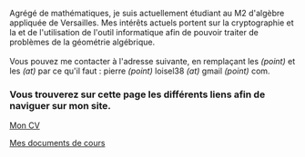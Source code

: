 Agrégé de mathématiques, je suis actuellement étudiant au M2 d'algèbre appliquée de Versailles. Mes intérêts actuels portent sur la cryptographie et la et de l'utilisation de l'outil informatique afin de pouvoir traiter de problèmes de la géométrie algébrique.
<br>
<br>
Vous pouvez me contacter à l'adresse suivante, en remplaçant les _(point)_ et les _(at)_ par ce qu'il faut : pierre _(point)_ loisel38 _(at)_ gmail _(point)_ com.

### Vous trouverez sur cette page les différents liens afin de naviguer sur mon site.

<a href="https://pierreloisel.github.io/about"> Mon CV </a>

<a href="https://pierreloisel.github.io/cours"> Mes documents de cours </a>
